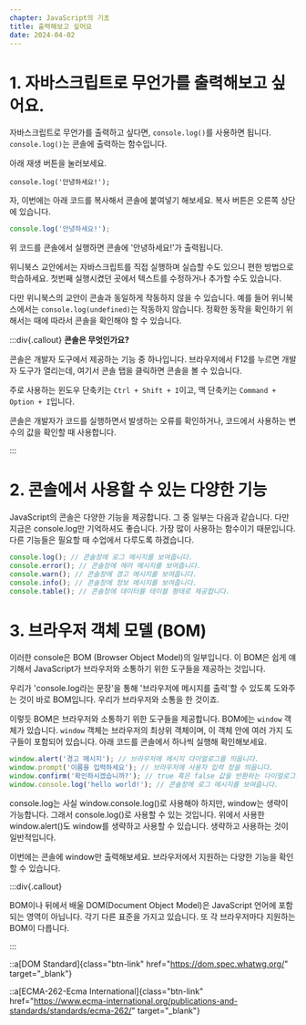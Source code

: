 ```yaml
---
chapter: JavaScript의 기초
title: 출력해보고 싶어요
date: 2024-04-02
---
```


# 1. 자바스크립트로 무언가를 출력해보고 싶어요.

자바스크립트로 무언가를 출력하고 싶다면, `console.log()`를 사용하면 됩니다. `console.log()`는 콘솔에 출력하는 함수입니다.

아래 재생 버튼을 눌러보세요.

```javascript-exec
console.log('안녕하세요!');
```

자, 이번에는 아래 코드를 복사해서 콘솔에 붙여넣기 해보세요. 복사 버튼은 오른쪽 상단에 있습니다.

```javascript
console.log('안녕하세요!');
```

위 코드를 콘솔에서 실행하면 콘솔에 '안녕하세요!'가 출력됩니다.

위니북스 교안에서는 자바스크립트를 직접 실행하며 실습할 수도 있으니 편한 방법으로 학습하세요. 첫번째 실행시켰던 곳에서 텍스트를 수정하거나 추가할 수도 있습니다.

다만 위니북스의 교안이 콘솔과 동일하게 작동하지 않을 수 있습니다. 예를 들어 위니북스에서는 `console.log(undefined)`는 작동하지 않습니다. 정확한 동작을 확인하기 위해서는 때에 따라서 콘솔을 확인해야 할 수 있습니다.

:::div{.callout}
**콘솔은 무엇인가요?**

콘솔은 개발자 도구에서 제공하는 기능 중 하나입니다. 브라우저에서 F12를 누르면 개발자 도구가 열리는데, 여기서 콘솔 탭을 클릭하면 콘솔을 볼 수 있습니다.

주로 사용하는 윈도우 단축키는 `Ctrl + Shift + I`이고, 맥 단축키는 `Command + Option + I`입니다.

콘솔은 개발자가 코드를 실행하면서 발생하는 오류를 확인하거나, 코드에서 사용하는 변수의 값을 확인할 때 사용합니다.

:::

# 2. 콘솔에서 사용할 수 있는 다양한 기능

JavaScript의 콘솔은 다양한 기능을 제공합니다. 그 중 일부는 다음과 같습니다. 다만 지금은 console.log만 기억하셔도 좋습니다. 가장 많이 사용하는 함수이기 때문입니다. 다른 기능들은 필요할 때 수업에서 다루도록 하겠습니다.

```javascript
console.log(); // 콘솔창에 로그 메시지를 보여줍니다.
console.error(); // 콘솔창에 에러 메시지를 보여줍니다.
console.warn(); // 콘솔창에 경고 메시지를 보여줍니다.
console.info(); // 콘솔창에 정보 메시지를 보여줍니다.
console.table(); // 콘솔창에 데이터를 테이블 형태로 제공합니다.
```

# 3. 브라우저 객체 모델 (BOM)

이러한 console은 BOM (Browser Object Model)의 일부입니다. 이 BOM은 쉽게 얘기해서 JavaScript가 브라우저와 소통하기 위한 도구들을 제공하는 것입니다.

우리가 'console.log라는 문장'을 통해 '브라우저에 메시지를 출력'할 수 있도록 도와주는 것이 바로 BOM입니다. 우리가 브라우저와 소통을 한 것이죠.

이렇듯 BOM은 브라우저와 소통하기 위한 도구들을 제공합니다. BOM에는 `window` 객체가 있습니다. `window` 객체는 브라우저의 최상위 객체이며, 이 객체 안에 여러 가지 도구들이 포함되어 있습니다. 아래 코드를 콘솔에서 하나씩 실행해 확인해보세요.

```javascript
window.alert('경고 메시지'); // 브라우저에 메시지 다이얼로그를 띄웁니다.
window.prompt('이름을 입력하세요'); // 브라우저에 사용자 입력 창을 띄웁니다.
window.confirm('확인하시겠습니까?'); // true 혹은 false 값을 반환하는 다이얼로그를 띄웁니다.
window.console.log('hello world!'); // 콘솔창에 로그 메시지를 보여줍니다.
```

console.log는 사실 window.console.log()로 사용해야 하지만, window는 생략이 가능합니다. 그래서 console.log()로 사용할 수 있는 것입니다. 위에서 사용한 window.alert()도 window를 생략하고 사용할 수 있습니다. 생략하고 사용하는 것이 일반적입니다.

이번에는 콘솔에 window만 출력해보세요. 브라우저에서 지원하는 다양한 기능을 확인할 수 있습니다.

:::div{.callout}

BOM이나 뒤에서 배울 DOM(Document Object Model)은 JavaScript 언어에 포함되는 영역이 아닙니다. 각기 다른 표준을 가지고 있습니다. 또 각 브라우저마다 지원하는 BOM이 다릅니다.

:::

::a[DOM Standard]{class="btn-link" href="https://dom.spec.whatwg.org/" target="\_blank"}

::a[ECMA-262-Ecma International]{class="btn-link" href="https://www.ecma-international.org/publications-and-standards/standards/ecma-262/" target="\_blank"}
